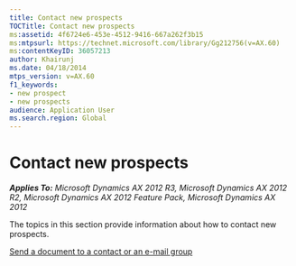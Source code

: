 ```yaml
---
title: Contact new prospects
TOCTitle: Contact new prospects
ms:assetid: 4f6724e6-453e-4512-9416-667a262f3b15
ms:mtpsurl: https://technet.microsoft.com/library/Gg212756(v=AX.60)
ms:contentKeyID: 36057213
author: Khairunj
ms.date: 04/18/2014
mtps_version: v=AX.60
f1_keywords:
- new prospect
- new prospects
audience: Application User
ms.search.region: Global
---
```


# Contact new prospects 


_**Applies To:** Microsoft Dynamics AX 2012 R3, Microsoft Dynamics AX 2012 R2, Microsoft Dynamics AX 2012 Feature Pack, Microsoft Dynamics AX 2012_

The topics in this section provide information about how to contact new prospects.

[Send a document to a contact or an e-mail group](send-a-document-to-a-contact-or-an-e-mail-group.md)

  


